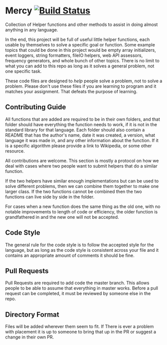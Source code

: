 # Mercy  [![Build Status](https://travis-ci.org/2202Programming/Mercy.svg?branch=master)](https://travis-ci.org/2202Programming/Mercy)
Collection of Helper functions and other methods to assist in doing almost anything in any language.

In the end, this project will be full of useful little helper functions, each usable by themselves to solve a specific goal or function. Some example topics that could be done in this project would be empty array initializers, event loggers, string formatters, fileIO helpers, web API assessors, frequency generators, and whole bunch of other topics. There is no limit to what you can add to this repo as long as it solves a general problem, not one specific task.

These code files are designed to _help_ people solve a problem, not to solve a problem. Please don't use these files if you are learning to program and it matches your assignment. That defeats the purpose of learning.

## Contributing Guide
All functions that are added are required to be in their own folders, and that folder should have everything the function needs to work, if it is not in the standard library for that language. Each folder should also contain a README that has the author's name, date it was created, a version, what language it was made in, and any other information about the function. If it is a specific algorithm please provide a link to Wikipedia, or some other resource.

All contributions are welcome. This section is mostly a protocol on how we deal with cases where two people want to submit helpers that do a similar function.

If the two helpers have similar enough implementations but can be used to solve different problems, then we can combine them together to make one larger class. If the two functions cannot be combined then the two functions can live side by side in the folder.

For cases when a new function does the same thing as the old one, with no notable improvements to length of code or efficiency, the older function is grandfathered in and the new one will not be accepted.


## Code Style
The general rule for the code style is to follow the accepted style for the language, but as long as the code style is consistent across your file and it contains an appropriate amount of comments it should be fine.

## Pull Requests
Pull Requests are required to add code the master branch. This allows people to be able to assume that everything in master works. Before a pull request can be completed, it must be reviewed by someone else in the repo.

## Directory Format
Files will be added wherever them seem to fit. If There is ever a problem with placement it is up to someone to bring that up in the PR or suggest a change in their own PR.
